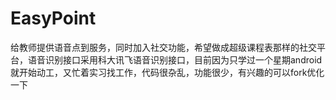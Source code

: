 # EasyPoint
给教师提供语音点到服务，同时加入社交功能，希望做成超级课程表那样的社交平台，语音识别接口采用科大讯飞语音识别接口，目前因为只学过一个星期android就开始动工，又忙着实习找工作，代码很杂乱，功能很少，有兴趣的可以fork优化一下
